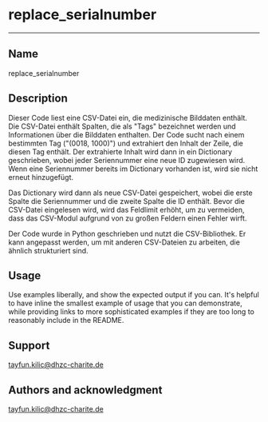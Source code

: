 # replace_serialnumber


***


## Name
replace_serialnumber

## Description

Dieser Code liest eine CSV-Datei ein, die medizinische Bilddaten enthält. Die CSV-Datei enthält Spalten, die als "Tags" bezeichnet werden und Informationen über die Bilddaten enthalten. Der Code sucht nach einem bestimmten Tag ("(0018, 1000)") und extrahiert den Inhalt der Zeile, die diesen Tag enthält. Der extrahierte Inhalt wird dann in ein Dictionary geschrieben, wobei jeder Seriennummer eine neue ID zugewiesen wird. Wenn eine Seriennummer bereits im Dictionary vorhanden ist, wird sie nicht erneut hinzugefügt.

Das Dictionary wird dann als neue CSV-Datei gespeichert, wobei die erste Spalte die Seriennummer und die zweite Spalte die ID enthält. Bevor die CSV-Datei eingelesen wird, wird das Feldlimit erhöht, um zu vermeiden, dass das CSV-Modul aufgrund von zu großen Feldern einen Fehler wirft.

Der Code wurde in Python geschrieben und nutzt die CSV-Bibliothek. Er kann angepasst werden, um mit anderen CSV-Dateien zu arbeiten, die ähnlich strukturiert sind.


## Usage
Use examples liberally, and show the expected output if you can. It's helpful to have inline the smallest example of usage that you can demonstrate, while providing links to more sophisticated examples if they are too long to reasonably include in the README.

## Support
tayfun.kilic@dhzc-charite.de

## Authors and acknowledgment
tayfun.kilic@dhzc-charite.de
